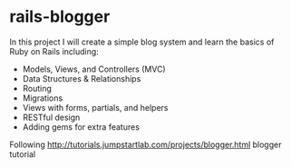 # rails-blogger
In this project I will create a simple blog system and learn the basics of Ruby on Rails including:
* Models, Views, and Controllers (MVC)
* Data Structures & Relationships
* Routing
* Migrations
* Views with forms, partials, and helpers
* RESTful design
* Adding gems for extra features

Following http://tutorials.jumpstartlab.com/projects/blogger.html blogger tutorial
